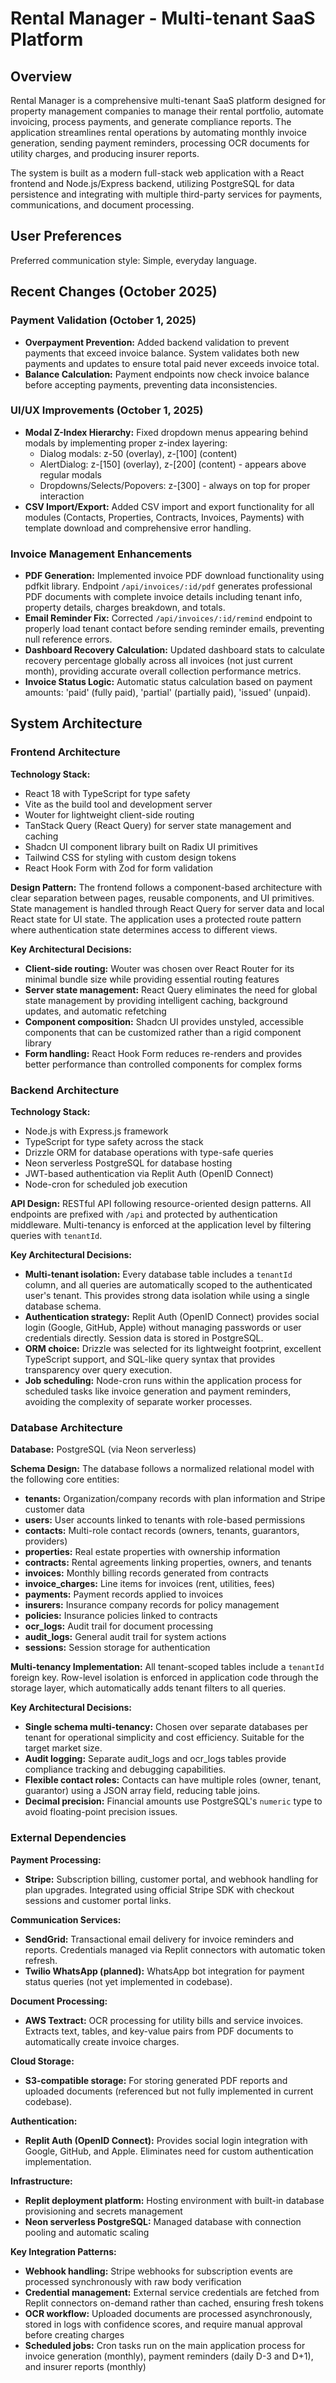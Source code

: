 # Rental Manager - Multi-tenant SaaS Platform

## Overview

Rental Manager is a comprehensive multi-tenant SaaS platform designed for property management companies to manage their rental portfolio, automate invoicing, process payments, and generate compliance reports. The application streamlines rental operations by automating monthly invoice generation, sending payment reminders, processing OCR documents for utility charges, and producing insurer reports.

The system is built as a modern full-stack web application with a React frontend and Node.js/Express backend, utilizing PostgreSQL for data persistence and integrating with multiple third-party services for payments, communications, and document processing.

## User Preferences

Preferred communication style: Simple, everyday language.

## Recent Changes (October 2025)

### Payment Validation (October 1, 2025)
- **Overpayment Prevention:** Added backend validation to prevent payments that exceed invoice balance. System validates both new payments and updates to ensure total paid never exceeds invoice total.
- **Balance Calculation:** Payment endpoints now check invoice balance before accepting payments, preventing data inconsistencies.

### UI/UX Improvements (October 1, 2025)
- **Modal Z-Index Hierarchy:** Fixed dropdown menus appearing behind modals by implementing proper z-index layering:
  - Dialog modals: z-50 (overlay), z-[100] (content)
  - AlertDialog: z-[150] (overlay), z-[200] (content) - appears above regular modals
  - Dropdowns/Selects/Popovers: z-[300] - always on top for proper interaction
- **CSV Import/Export:** Added CSV import and export functionality for all modules (Contacts, Properties, Contracts, Invoices, Payments) with template download and comprehensive error handling.

### Invoice Management Enhancements
- **PDF Generation:** Implemented invoice PDF download functionality using pdfkit library. Endpoint `/api/invoices/:id/pdf` generates professional PDF documents with complete invoice details including tenant info, property details, charges breakdown, and totals.
- **Email Reminder Fix:** Corrected `/api/invoices/:id/remind` endpoint to properly load tenant contact before sending reminder emails, preventing null reference errors.
- **Dashboard Recovery Calculation:** Updated dashboard stats to calculate recovery percentage globally across all invoices (not just current month), providing accurate overall collection performance metrics.
- **Invoice Status Logic:** Automatic status calculation based on payment amounts: 'paid' (fully paid), 'partial' (partially paid), 'issued' (unpaid).

## System Architecture

### Frontend Architecture

**Technology Stack:**
- React 18 with TypeScript for type safety
- Vite as the build tool and development server
- Wouter for lightweight client-side routing
- TanStack Query (React Query) for server state management and caching
- Shadcn UI component library built on Radix UI primitives
- Tailwind CSS for styling with custom design tokens
- React Hook Form with Zod for form validation

**Design Pattern:**
The frontend follows a component-based architecture with clear separation between pages, reusable components, and UI primitives. State management is handled through React Query for server data and local React state for UI state. The application uses a protected route pattern where authentication state determines access to different views.

**Key Architectural Decisions:**
- **Client-side routing:** Wouter was chosen over React Router for its minimal bundle size while providing essential routing features
- **Server state management:** React Query eliminates the need for global state management by providing intelligent caching, background updates, and automatic refetching
- **Component composition:** Shadcn UI provides unstyled, accessible components that can be customized rather than a rigid component library
- **Form handling:** React Hook Form reduces re-renders and provides better performance than controlled components for complex forms

### Backend Architecture

**Technology Stack:**
- Node.js with Express.js framework
- TypeScript for type safety across the stack
- Drizzle ORM for database operations with type-safe queries
- Neon serverless PostgreSQL for database hosting
- JWT-based authentication via Replit Auth (OpenID Connect)
- Node-cron for scheduled job execution

**API Design:**
RESTful API following resource-oriented design patterns. All endpoints are prefixed with `/api` and protected by authentication middleware. Multi-tenancy is enforced at the application level by filtering queries with `tenantId`.

**Key Architectural Decisions:**
- **Multi-tenant isolation:** Every database table includes a `tenantId` column, and all queries are automatically scoped to the authenticated user's tenant. This provides strong data isolation while using a single database schema.
- **Authentication strategy:** Replit Auth (OpenID Connect) provides social login (Google, GitHub, Apple) without managing passwords or user credentials directly. Session data is stored in PostgreSQL.
- **ORM choice:** Drizzle was selected for its lightweight footprint, excellent TypeScript support, and SQL-like query syntax that provides transparency over query execution.
- **Job scheduling:** Node-cron runs within the application process for scheduled tasks like invoice generation and payment reminders, avoiding the complexity of separate worker processes.

### Database Architecture

**Database:** PostgreSQL (via Neon serverless)

**Schema Design:**
The database follows a normalized relational model with the following core entities:

- **tenants:** Organization/company records with plan information and Stripe customer data
- **users:** User accounts linked to tenants with role-based permissions
- **contacts:** Multi-role contact records (owners, tenants, guarantors, providers)
- **properties:** Real estate properties with ownership information
- **contracts:** Rental agreements linking properties, owners, and tenants
- **invoices:** Monthly billing records generated from contracts
- **invoice_charges:** Line items for invoices (rent, utilities, fees)
- **payments:** Payment records applied to invoices
- **insurers:** Insurance company records for policy management
- **policies:** Insurance policies linked to contracts
- **ocr_logs:** Audit trail for document processing
- **audit_logs:** General audit trail for system actions
- **sessions:** Session storage for authentication

**Multi-tenancy Implementation:**
All tenant-scoped tables include a `tenantId` foreign key. Row-level isolation is enforced in application code through the storage layer, which automatically adds tenant filters to all queries.

**Key Architectural Decisions:**
- **Single schema multi-tenancy:** Chosen over separate databases per tenant for operational simplicity and cost efficiency. Suitable for the target market size.
- **Audit logging:** Separate audit_logs and ocr_logs tables provide compliance tracking and debugging capabilities.
- **Flexible contact roles:** Contacts can have multiple roles (owner, tenant, guarantor) using a JSON array field, reducing table joins.
- **Decimal precision:** Financial amounts use PostgreSQL's `numeric` type to avoid floating-point precision issues.

### External Dependencies

**Payment Processing:**
- **Stripe:** Subscription billing, customer portal, and webhook handling for plan upgrades. Integrated using official Stripe SDK with checkout sessions and customer portal links.

**Communication Services:**
- **SendGrid:** Transactional email delivery for invoice reminders and reports. Credentials managed via Replit connectors with automatic token refresh.
- **Twilio WhatsApp (planned):** WhatsApp bot integration for payment status queries (not yet implemented in codebase).

**Document Processing:**
- **AWS Textract:** OCR processing for utility bills and service invoices. Extracts text, tables, and key-value pairs from PDF documents to automatically create invoice charges.

**Cloud Storage:**
- **S3-compatible storage:** For storing generated PDF reports and uploaded documents (referenced but not fully implemented in current codebase).

**Authentication:**
- **Replit Auth (OpenID Connect):** Provides social login integration with Google, GitHub, and Apple. Eliminates need for custom authentication implementation.

**Infrastructure:**
- **Replit deployment platform:** Hosting environment with built-in database provisioning and secrets management
- **Neon serverless PostgreSQL:** Managed database with connection pooling and automatic scaling

**Key Integration Patterns:**
- **Webhook handling:** Stripe webhooks for subscription events are processed synchronously with raw body verification
- **Credential management:** External service credentials are fetched from Replit connectors on-demand rather than cached, ensuring fresh tokens
- **OCR workflow:** Uploaded documents are processed asynchronously, stored in logs with confidence scores, and require manual approval before creating charges
- **Scheduled jobs:** Cron tasks run on the main application process for invoice generation (monthly), payment reminders (daily D-3 and D+1), and insurer reports (monthly)